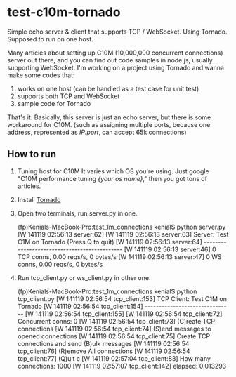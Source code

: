 test-c10m-tornado
=================
Simple echo server &amp; client that supports TCP / WebSocket. Using Tornado. Supposed to run on one host.

Many articles about setting up C10M (10,000,000 concurrent connections) server out there, and you can find out code samples in node.js, usually supporting WebSocket. I'm working on a project using Tornado and wanna make some codes that:

 1. works on one host (can be handled as a test case for unit test)
 2. supports both TCP and WebSocket
 3. sample code for Tornado

That's it. Basically, this server is just an echo server, but there is some workaround for C10M. (such as assigning multiple ports, because one address, represented as *IP:port*, can accept 65k connections)

How to run
-------------

1. Tuning host for C10M
It varies which OS you're using. Just google "C10M performance tuning *{your os name}*," then you got tons of articles.

2. Install [Tornado](http://www.tornadoweb.org)
3. Open two terminals, run server.py in one.

    (fp)Kenials-MacBook-Pro:test_1m_connections kenial$ python server.py
    [W 141119 02:56:13 server:62]
    [W 141119 02:56:13 server:63] Server: Test C1M on Tornado (Press Q to quit)
    [W 141119 02:56:13 server:64] ---------------------------------------------
    [W 141119 02:56:13 server:46] 0 TCP conns, 0.00 reqs/s, 0 bytes/s
    [W 141119 02:56:13 server:47] 0 WS conns, 0.00 reqs/s, 0 bytes/s

4. Run tcp_client.py or ws_client.py in other one.

    (fp)Kenials-MacBook-Pro:test_1m_connections kenial$ python tcp_client.py
    [W 141119 02:56:54 tcp_client:153] TCP Client: Test C1M on Tornado
    [W 141119 02:56:54 tcp_client:154] -------------------------------
    [W 141119 02:56:54 tcp_client:155]
    [W 141119 02:56:54 tcp_client:72] Concurrent conns: 0
    [W 141119 02:56:54 tcp_client:73] (C)reate TCP connections
    [W 141119 02:56:54 tcp_client:74] (S)end messages to opened connections
    [W 141119 02:56:54 tcp_client:75] Create TCP connections and send (B)ulk messages
    [W 141119 02:56:54 tcp_client:76] (R)emove All connections
    [W 141119 02:56:54 tcp_client:77] (Q)uit
    c
    [W 141119 02:57:04 tcp_client:83] How many connections:
    1000
    [W 141119 02:57:07 tcp_client:142] elapsed: 0.013293

